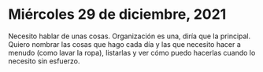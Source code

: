 # Miércoles 29 de diciembre, 2021
Necesito hablar de unas cosas. Organización es una, diría que la principal. Quiero nombrar las cosas que hago cada día y las que necesito hacer a menudo (como lavar la ropa), listarlas y ver cómo puedo hacerlas cuando lo necesito sin esfuerzo.